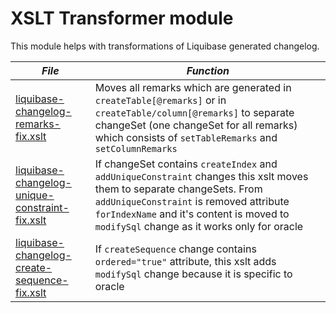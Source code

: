 XSLT Transformer module
=======================

This module helps with transformations of Liquibase generated changelog.

|*File*|*Function*|
|------|----------|
|[liquibase-changelog-remarks-fix.xslt](src/main/resources/liquibase-changelog-remarks-fix.xslt)|Moves all remarks which are generated in `createTable[@remarks]` or in `createTable/column[@remarks]` to separate changeSet (one changeSet for all remarks) which consists of `setTableRemarks` and `setColumnRemarks`|
|[liquibase-changelog-unique-constraint-fix.xslt](src/main/resources/liquibase-changelog-unique-constraint-fix.xslt)|If changeSet contains `createIndex` and `addUniqueConstraint` changes this xslt moves them to separate changeSets. From `addUniqueConstraint` is removed attribute `forIndexName` and it's content is moved to `modifySql` change as it works only for oracle |
|[liquibase-changelog-create-sequence-fix.xslt](src/main/resources/liquibase-changelog-create-sequence-fix.xslt)|If `createSequence` change contains `ordered="true"` attribute, this xslt adds `modifySql` change because it is specific to oracle|